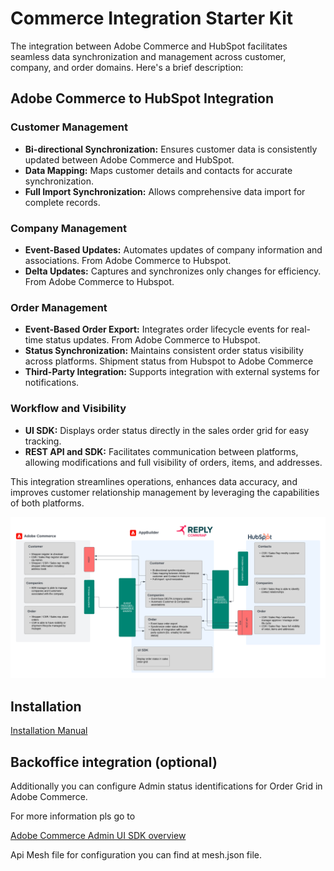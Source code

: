# Commerce  Integration Starter Kit

The integration between Adobe Commerce and HubSpot facilitates seamless data synchronization and management across customer, company, and order domains. Here's a brief description:

## Adobe Commerce to HubSpot Integration

### Customer Management
- **Bi-directional Synchronization:** Ensures customer data is consistently updated between Adobe Commerce and HubSpot.
- **Data Mapping:** Maps customer details and contacts for accurate synchronization.
- **Full Import Synchronization:** Allows comprehensive data import for complete records.

### Company Management
- **Event-Based Updates:** Automates updates of company information and associations. From Adobe Commerce to Hubspot.
- **Delta Updates:** Captures and synchronizes only changes for efficiency. From Adobe Commerce to Hubspot.

### Order Management
- **Event-Based Order Export:** Integrates order lifecycle events for real-time status updates. From Adobe Commerce to Hubspot.
- **Status Synchronization:** Maintains consistent order status visibility across platforms. Shipment status from Hubspot to Adobe Commerce
- **Third-Party Integration:** Supports integration with external systems for notifications.

### Workflow and Visibility
- **UI SDK:** Displays order status directly in the sales order grid for easy tracking.
- **REST API and SDK:** Facilitates communication between platforms, allowing modifications and full visibility of orders, items, and addresses.

This integration streamlines operations, enhances data accuracy, and improves customer relationship management by leveraging the capabilities of both platforms.

![alt text](docs/hubspot/hubspot-architecture.png)

## Installation

[Installation Manual](INSTALL.md)

## Backoffice integration (optional)

Additionally you can configure Admin status identifications for Order Grid in Adobe Commerce.

For more information pls go to 

[Adobe Commerce Admin UI SDK overview](https://developer.adobe.com/commerce/extensibility/admin-ui-sdk/)

Api Mesh file for configuration you can find at mesh.json file.

